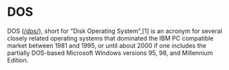 # DOS
DOS ([/dɒs/](https://en.wikipedia.org/wiki/Help:IPA_for_English#Key)), short for "Disk Operating System",[1] is an acronym for several closely related operating systems that dominated the IBM PC compatible market between 1981 and 1995, or until about 2000 if one includes the partially DOS-based Microsoft Windows versions 95, 98, and Millennium Edition.
